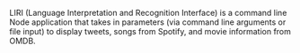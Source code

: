 LIRI (Language Interpretation and Recognition Interface) is a command line Node application that takes in parameters (via command line arguments or file input) to display tweets, songs from Spotify, and movie information from OMDB.
